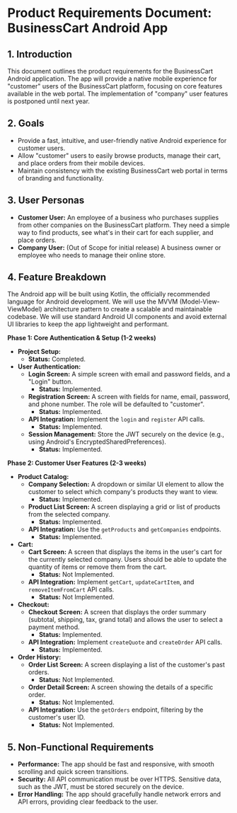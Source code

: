 # Product Requirements Document: BusinessCart Android App

## 1. Introduction

This document outlines the product requirements for the BusinessCart Android application. The app will provide a native mobile experience for "customer" users of the BusinessCart platform, focusing on core features available in the web portal. The implementation of "company" user features is postponed until next year.

## 2. Goals

*   Provide a fast, intuitive, and user-friendly native Android experience for customer users.
*   Allow "customer" users to easily browse products, manage their cart, and place orders from their mobile devices.
*   Maintain consistency with the existing BusinessCart web portal in terms of branding and functionality.

## 3. User Personas

*   **Customer User:** An employee of a business who purchases supplies from other companies on the BusinessCart platform. They need a simple way to find products, see what's in their cart for each supplier, and place orders.
*   **Company User:** (Out of Scope for initial release) A business owner or employee who needs to manage their online store.

## 4. Feature Breakdown

The Android app will be built using Kotlin, the officially recommended language for Android development. We will use the MVVM (Model-View-ViewModel) architecture pattern to create a scalable and maintainable codebase. We will use standard Android UI components and avoid external UI libraries to keep the app lightweight and performant.

**Phase 1: Core Authentication & Setup (1-2 weeks)**

*   **Project Setup:**
    *   **Status:** Completed.
*   **User Authentication:**
    *   **Login Screen:** A simple screen with email and password fields, and a "Login" button.
        *   **Status:** Implemented.
    *   **Registration Screen:** A screen with fields for name, email, password, and phone number. The role will be defaulted to "customer".
        *   **Status:** Implemented.
    *   **API Integration:** Implement the `login` and `register` API calls.
        *   **Status:** Implemented.
    *   **Session Management:** Store the JWT securely on the device (e.g., using Android's EncryptedSharedPreferences).
        *   **Status:** Implemented.

**Phase 2: Customer User Features (2-3 weeks)**

*   **Product Catalog:**
    *   **Company Selection:** A dropdown or similar UI element to allow the customer to select which company's products they want to view.
        *   **Status:** Implemented.
    *   **Product List Screen:** A screen displaying a grid or list of products from the selected company.
        *   **Status:** Implemented.
    *   **API Integration:** Use the `getProducts` and `getCompanies` endpoints.
        *   **Status:** Implemented.
*   **Cart:**
    *   **Cart Screen:** A screen that displays the items in the user's cart for the currently selected company. Users should be able to update the quantity of items or remove them from the cart.
        *   **Status:** Not Implemented.
    *   **API Integration:** Implement `getCart`, `updateCartItem`, and `removeItemFromCart` API calls.
        *   **Status:** Not Implemented.
*   **Checkout:**
    *   **Checkout Screen:** A screen that displays the order summary (subtotal, shipping, tax, grand total) and allows the user to select a payment method.
        *   **Status:** Implemented.
    *   **API Integration:** Implement `createQuote` and `createOrder` API calls.
        *   **Status:** Implemented.
*   **Order History:**
    *   **Order List Screen:** A screen displaying a list of the customer's past orders.
        *   **Status:** Not Implemented.
    *   **Order Detail Screen:** A screen showing the details of a specific order.
        *   **Status:** Not Implemented.
    *   **API Integration:** Use the `getOrders` endpoint, filtering by the customer's user ID.
        *   **Status:** Not Implemented.

## 5. Non-Functional Requirements

*   **Performance:** The app should be fast and responsive, with smooth scrolling and quick screen transitions.
*   **Security:** All API communication must be over HTTPS. Sensitive data, such as the JWT, must be stored securely on the device.
*   **Error Handling:** The app should gracefully handle network errors and API errors, providing clear feedback to the user.
